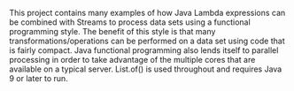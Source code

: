 This project contains many examples of how Java Lambda expressions can be combined with Streams to process data sets using a functional programming style. The benefit of this style is that many transformations/operations can be performed on a data set using code that is fairly compact. Java functional programming also lends itself to parallel processing in order to take advantage of the multiple cores that are available on a typical server. List.of() is used throughout and requires Java 9 or later to run.
